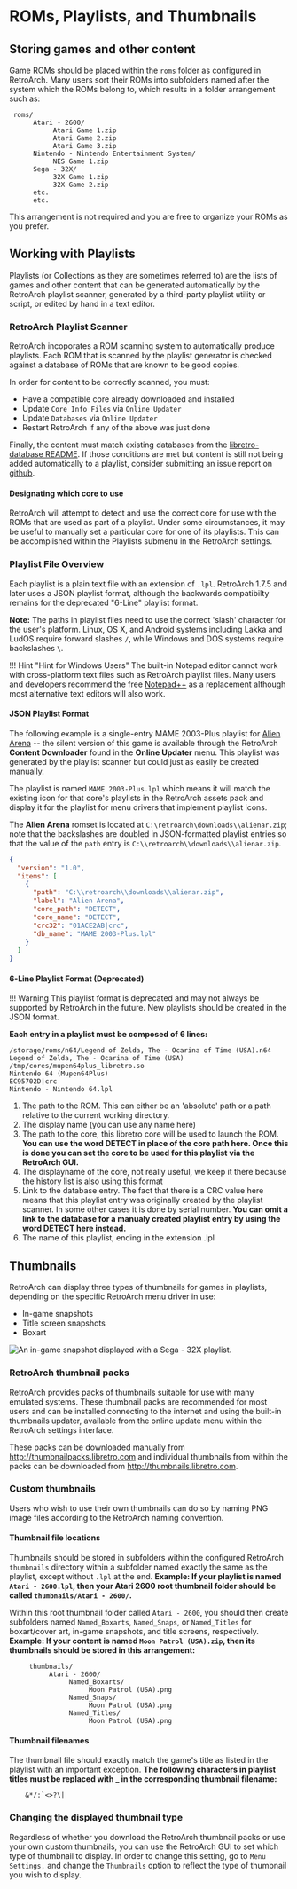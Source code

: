 # ROMs, Playlists, and Thumbnails

## Storing games and other content
Game ROMs should be placed within the `roms` folder as configured in RetroArch. Many users sort their ROMs into subfolders named after the system which the ROMs belong to, which results in a folder arrangement such as:


     roms/
          Atari - 2600/
               Atari Game 1.zip
               Atari Game 2.zip
               Atari Game 3.zip
          Nintendo - Nintendo Entertainment System/
               NES Game 1.zip
          Sega - 32X/
               32X Game 1.zip
               32X Game 2.zip
          etc.
          etc.
          
This arrangement is not required and you are free to organize your ROMs as you prefer.

## Working with Playlists
Playlists (or Collections as they are sometimes referred to) are the lists of games and other content that can be generated automatically by the RetroArch playlist scanner, generated by a third-party playlist utility or script, or edited by hand in a text editor.

### RetroArch Playlist Scanner

RetroArch incoporates a ROM scanning system to automatically produce playlists. Each ROM that is scanned by the playlist generator is checked against a database of ROMs that are known to be good copies.

In order for content to be correctly scanned, you must:

  - Have a compatible core already downloaded and installed
  - Update `Core Info Files` via `Online Updater`
  - Update `Databases` via `Online Updater`
  - Restart RetroArch if any of the above was just done

Finally, the content must match existing databases from the [libretro-database README](https://docs.libretro.com/guides/roms-playlists-thumbnails/#sources). If those conditions are met but content is still not being added automatically to a playlist, consider submitting an issue report on [github](https://www.github.com/libretro/RetroArch/issues).

#### Designating which core to use

RetroArch will attempt to detect and use the correct core for use with the ROMs that are used as part of a playlist. Under some circumstances, it may be useful to manually set a particular core for one of its playlists. This can be accomplished within the Playlists submenu in the RetroArch settings.

### Playlist File Overview

Each playlist is a plain text file with an extension of `.lpl`. RetroArch 1.7.5 and later uses a JSON playlist format, although the backwards compatibilty remains for the deprecated "6-Line" playlist format.

**Note:** The paths in playlist files need to use the correct 'slash' character for the user's platform. Linux, OS X, and Android systems including Lakka and LudOS require forward slashes `/`, while Windows and DOS systems require backslashes `\`.

!!! Hint "Hint for Windows Users"
    The built-in Notepad editor cannot work with cross-platform text files such as RetroArch playlist files. Many users and developers recommend the free [Notepad++](https://notepad-plus-plus.org/) as a replacement although most alternative text editors will also work.

#### JSON Playlist Format

The following example is a single-entry MAME 2003-Plus playlist for [Alien Arena](https://www.arcade-museum.com/game_detail.php?game_id=6850) -- the silent version of this game is available through the RetroArch **Content Downloader** found in the **Online Updater** menu. This playlist was generated by the playlist scanner but could just as easily be created manually.

The playlist is named `MAME 2003-Plus.lpl` which means it will match the existing icon for that core's playlists in the RetroArch assets pack and display it for the playlist for menu drivers that implement playlist icons. 

The **Alien Arena** romset is located at `C:\retroarch\downloads\\alienar.zip`; note that the backslashes are doubled in JSON-formatted playlist entries so that the value of the `path` entry is `C:\\retroarch\\downloads\\alienar.zip`.

```json
{
  "version": "1.0",
  "items": [
    {
      "path": "C:\\retroarch\\downloads\\alienar.zip",
      "label": "Alien Arena",
      "core_path": "DETECT",
      "core_name": "DETECT",
      "crc32": "01ACE2AB|crc",
      "db_name": "MAME 2003-Plus.lpl"
    }
  ]
}
```

#### 6-Line Playlist Format (Deprecated)

!!! Warning
    This playlist format is deprecated and may not always be supported by RetroArch in the future. New playlists should be created in the JSON format.

**Each entry in a playlist must be composed of 6 lines:**

    /storage/roms/n64/Legend of Zelda, The - Ocarina of Time (USA).n64
    Legend of Zelda, The - Ocarina of Time (USA)
    /tmp/cores/mupen64plus_libretro.so
    Nintendo 64 (Mupen64Plus)
    EC95702D|crc
    Nintendo - Nintendo 64.lpl

1. The path to the ROM. This can either be an 'absolute' path or a path relative to the current working directory.
2. The display name (you can use any name here)
3. The path to the core, this libretro core will be used to launch the ROM. **You can use the word DETECT in place of the core path here. Once this is done you can set the core to be used for this playlist via the RetroArch GUI.**
4. The displayname of the core, not really useful, we keep it there because the history list is also using this format
5. Link to the database entry. The fact that there is a CRC value here means that this playlist entry was originally created by the playlist scanner. In some other cases it is done by serial number. **You can omit a link to the database for a manualy created playlist entry by using the word DETECT here instead.**
6. The name of this playlist, ending in the extension .lpl

## Thumbnails

RetroArch can display three types of thumbnails for games in playlists, depending on the specific RetroArch menu driver in use:

* In-game snapshots
* Title screen snapshots
* Boxart

![An in-game snapshot displayed with a Sega - 32X playlist.](http://www.lakka.tv/doc/images/thumbnails.png "An in-game snapshot displayed with a Sega - 32X playlist.")

### RetroArch thumbnail packs
RetroArch provides packs of thumbnails suitable for use with many emulated systems. These thumbnail packs are recommended for most users and can be installed connecting to the internet and using the built-in thumbnails updater, available from the online update menu within the RetroArch settings interface.

These packs can be downloaded manually from http://thumbnailpacks.libretro.com and individual thumbnails from within the packs can be downloaded from http://thumbnails.libretro.com.

### Custom thumbnails
Users who wish to use their own thumbnails can do so by naming PNG image files according to the RetroArch naming convention.

#### Thumbnail file locations
Thumbnails should be stored in subfolders within the configured RetroArch `thumbnails` directory within a subfolder named exactly the same as the playlist, except without `.lpl` at the end. **Example: If your playlist is named `Atari - 2600.lpl`, then your Atari 2600 root thumbnail folder should be called `thumbnails/Atari - 2600/`.**

Within this root thumbnail folder called `Atari - 2600`, you should then create subfolders named `Named_Boxarts`, `Named_Snaps`, or `Named_Titles` for boxart/cover art, in-game snapshots, and title screens, respectively. **Example: If your content is named `Moon Patrol (USA).zip`, then its thumbnails should be stored in this arrangement:**

```
     thumbnails/
          Atari - 2600/
               Named_Boxarts/
                    Moon Patrol (USA).png
               Named_Snaps/
                    Moon Patrol (USA).png
               Named_Titles/
                    Moon Patrol (USA).png
```

#### Thumbnail filenames
The thumbnail file should exactly match the game's title as listed in the playlist with an important exception. **The following characters in playlist titles must be replaced with _ in the corresponding thumbnail filename:**

```
    &*/:`<>?\|
```

### Changing the displayed thumbnail type
Regardless of whether you download the RetroArch thumbnail packs or use your own custom thumbnails, you can use the RetroArch GUI to set which type of thumbnail to display. In order to change this setting, go to `Menu Settings,` and change the `Thumbnails` option to reflect the type of thumbnail you wish to display.
